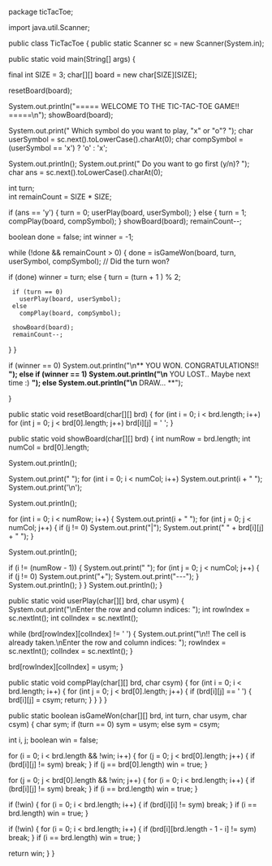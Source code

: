 package ticTacToe;


import java.util.Scanner;

public class TicTacToe
{
public static Scanner sc = new Scanner(System.in);

public static void main(String[] args)
{

 final int SIZE = 3;
 char[][] board = new char[SIZE][SIZE];

 resetBoard(board); 


 System.out.println("===== WELCOME TO THE TIC-TAC-TOE GAME!! =====\n");
 showBoard(board);

 System.out.print("  Which symbol do you want to play, \"x\" or \"o\"? ");
 char userSymbol = sc.next().toLowerCase().charAt(0);
 char compSymbol = (userSymbol == 'x') ? 'o' : 'x';

 System.out.println();
 System.out.print("  Do you want to go first (y/n)? ");
 char ans = sc.next().toLowerCase().charAt(0);

 int turn;  
 int remainCount = SIZE * SIZE; 

 
 if (ans == 'y') {
   turn = 0;
   userPlay(board, userSymbol);
 }
 else {
   turn = 1;
   compPlay(board, compSymbol); 
 }
 showBoard(board);
 remainCount--;

 boolean done = false;
 int winner = -1;   

 while (!done && remainCount > 0) {
   done = isGameWon(board, turn, userSymbol, compSymbol); // Did the turn won?

   if (done)
     winner = turn; 
   else {
     turn = (turn + 1 ) % 2;

     if (turn == 0)
       userPlay(board, userSymbol);
     else
       compPlay(board, compSymbol);

     showBoard(board);
     remainCount--;
   }
 }

 if (winner == 0)
   System.out.println("\n** YOU WON.  CONGRATULATIONS!! **");
 else if (winner == 1)
   System.out.println("\n** YOU LOST..  Maybe next time :) **");
 else
   System.out.println("\n** DRAW... **");

}

public static void resetBoard(char[][] brd)
{
 for (int i = 0; i < brd.length; i++)
   for (int j = 0; j < brd[0].length; j++)
     brd[i][j] = ' ';
}

public static void showBoard(char[][] brd)
{
 int numRow = brd.length;
 int numCol = brd[0].length;

 System.out.println();

 System.out.print("    ");
 for (int i = 0; i < numCol; i++)
   System.out.print(i + "   ");
 System.out.print('\n');

 System.out.println(); 
 
 for (int i = 0; i < numRow; i++) {
   System.out.print(i + "  ");
   for (int j = 0; j < numCol; j++) {
     if (j != 0)
       System.out.print("|");
     System.out.print(" " + brd[i][j] + " ");
   }

   System.out.println();

   if (i != (numRow - 1)) {
     System.out.print("   ");
     for (int j = 0; j < numCol; j++) {
       if (j != 0)
         System.out.print("+");
       System.out.print("---");
     }
     System.out.println();
   }
 }
 System.out.println();
}

public static void userPlay(char[][] brd, char usym)
{
 System.out.print("\nEnter the row and column indices: ");
 int rowIndex = sc.nextInt();
 int colIndex = sc.nextInt();

 while (brd[rowIndex][colIndex] != ' ') {
   System.out.print("\n!! The cell is already taken.\nEnter the row and column indices: ");
   rowIndex = sc.nextInt();
   colIndex = sc.nextInt();
 }

 brd[rowIndex][colIndex] = usym;
}

public static void compPlay(char[][] brd, char csym)
{
 for (int i = 0; i < brd.length; i++) {
   for (int j = 0; j < brd[0].length; j++) {
     if (brd[i][j] == ' ') { 
       brd[i][j] = csym;
       return;
     }
   }
 }
}

public static boolean isGameWon(char[][] brd, int turn, char usym, char csym)
{
 char sym;
 if (turn == 0)
   sym = usym;
 else
   sym = csym;

 int i, j;
 boolean win = false;

 for (i = 0; i < brd.length && !win; i++) {
   for (j = 0; j < brd[0].length; j++) {
     if (brd[i][j] != sym)
       break;
   }
   if (j == brd[0].length)
     win = true;
 }

 for (j = 0; j < brd[0].length && !win; j++) {
   for (i = 0; i < brd.length; i++) {
     if (brd[i][j] != sym)
       break;
   }
   if (i == brd.length)
     win = true;
 }

 if (!win) {
   for (i = 0; i < brd.length; i++) {
     if (brd[i][i] != sym)
       break;
   }
   if (i == brd.length)
     win = true;
 }

 if (!win) {
   for (i = 0; i < brd.length; i++) {
     if (brd[i][brd.length - 1 - i] != sym)
       break;
   }
   if (i == brd.length)
     win = true;
 }

 return win;
}
}
